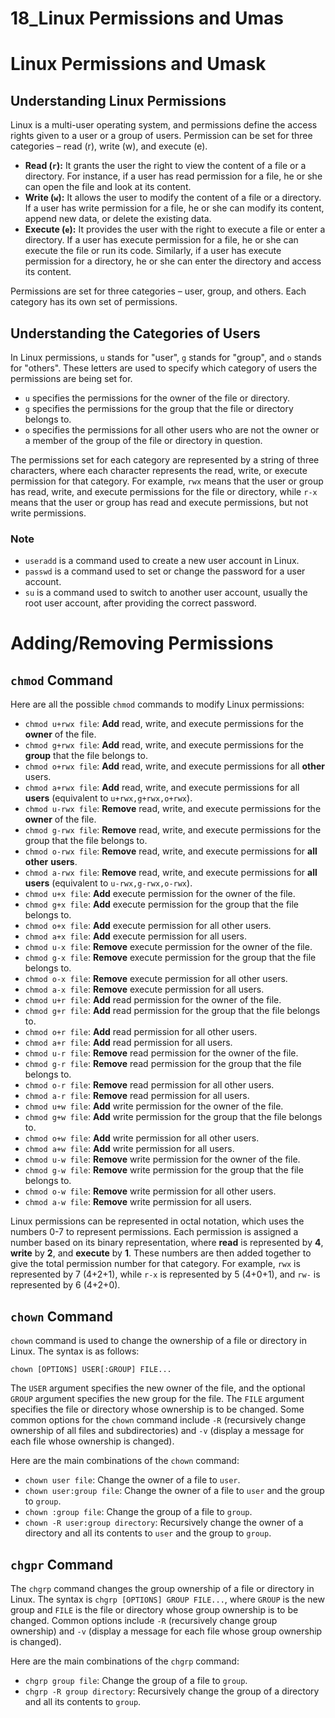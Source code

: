 # 18_Linux Permissions and Umas

# Linux Permissions and Umask

## Understanding Linux Permissions

Linux is a multi-user operating system, and permissions define the access rights given to a user or a group of users. Permission can be set for three categories – read (r), write (w), and execute (e).

- **Read (`r`):** It grants the user the right to view the content of a file or a directory. For instance, if a user has read permission for a file, he or she can open the file and look at its content.
- **Write (`w`):** It allows the user to modify the content of a file or a directory. If a user has write permission for a file, he or she can modify its content, append new data, or delete the existing data.
- **Execute (`e`):** It provides the user with the right to execute a file or enter a directory. If a user has execute permission for a file, he or she can execute the file or run its code. Similarly, if a user has execute permission for a directory, he or she can enter the directory and access its content.

Permissions are set for three categories – user, group, and others. Each category has its own set of permissions.

## Understanding the Categories of Users

In Linux permissions, `u` stands for "user", `g` stands for "group", and `o` stands for "others". These letters are used to specify which category of users the permissions are being set for.

- `u` specifies the permissions for the owner of the file or directory.
- `g` specifies the permissions for the group that the file or directory belongs to.
- `o` specifies the permissions for all other users who are not the owner or a member of the group of the file or directory in question.

The permissions set for each category are represented by a string of three characters, where each character represents the read, write, or execute permission for that category. For example, `rwx` means that the user or group has read, write, and execute permissions for the file or directory, while `r-x` means that the user or group has read and execute permissions, but not write permissions.

### Note

- `useradd` is a command used to create a new user account in Linux.
- `passwd` is a command used to set or change the password for a user account.
- `su` is a command used to switch to another user account, usually the root user account, after providing the correct password.

# Adding/Removing Permissions

## `chmod` Command

Here are all the possible `chmod` commands to modify Linux permissions:

- `chmod u+rwx file`: **Add** read, write, and execute permissions for the **owner** of the file.
- `chmod g+rwx file`: **Add** read, write, and execute permissions for the **group** that the file belongs to.
- `chmod o+rwx file`: **Add** read, write, and execute permissions for all **other** users.
- `chmod a+rwx file`: **Add** read, write, and execute permissions for all **users** (equivalent to `u+rwx,g+rwx,o+rwx`).
- `chmod u-rwx file`: **Remove** read, write, and execute permissions for the **owner** of the file.
- `chmod g-rwx file`: **Remove** read, write, and execute permissions for the group that the file belongs to.
- `chmod o-rwx file`: **Remove** read, write, and execute permissions for **all other** **users**.
- `chmod a-rwx file`: **Remove** read, write, and execute permissions for **all users** (equivalent to `u-rwx,g-rwx,o-rwx`).
- `chmod u+x file`: **Add** execute permission for the owner of the file.
- `chmod g+x file`: **Add** execute permission for the group that the file belongs to.
- `chmod o+x file`: **Add** execute permission for all other users.
- `chmod a+x file`: **Add** execute permission for all users.
- `chmod u-x file`: **Remove** execute permission for the owner of the file.
- `chmod g-x file`: **Remove** execute permission for the group that the file belongs to.
- `chmod o-x file`: **Remove** execute permission for all other users.
- `chmod a-x file`: **Remove** execute permission for all users.
- `chmod u+r file`: **Add** read permission for the owner of the file.
- `chmod g+r file`: **Add** read permission for the group that the file belongs to.
- `chmod o+r file`: **Add** read permission for all other users.
- `chmod a+r file`: **Add** read permission for all users.
- `chmod u-r file`: **Remove** read permission for the owner of the file.
- `chmod g-r file`: **Remove** read permission for the group that the file belongs to.
- `chmod o-r file`: **Remove** read permission for all other users.
- `chmod a-r file`: **Remove** read permission for all users.
- `chmod u+w file`: **Add** write permission for the owner of the file.
- `chmod g+w file`: **Add** write permission for the group that the file belongs to.
- `chmod o+w file`: **Add** write permission for all other users.
- `chmod a+w file`: **Add** write permission for all users.
- `chmod u-w file`: **Remove** write permission for the owner of the file.
- `chmod g-w file`: **Remove** write permission for the group that the file belongs to.
- `chmod o-w file`: **Remove** write permission for all other users.
- `chmod a-w file`: **Remove** write permission for all users.

Linux permissions can be represented in octal notation, which uses the numbers 0-7 to represent permissions. Each permission is assigned a number based on its binary representation, where **read** is represented by **4**, **write** by **2**, and **execute** by **1**. These numbers are then added together to give the total permission number for that category. For example, `rwx` is represented by 7 (4+2+1), while `r-x` is represented by 5 (4+0+1), and `rw-` is represented by 6 (4+2+0).

## `chown` Command

`chown` command is used to change the ownership of a file or directory in Linux. The syntax is as follows:

```
chown [OPTIONS] USER[:GROUP] FILE...

```

The `USER` argument specifies the new owner of the file, and the optional `GROUP` argument specifies the new group for the file. The `FILE` argument specifies the file or directory whose ownership is to be changed. Some common options for the `chown` command include `-R` (recursively change ownership of all files and subdirectories) and `-v` (display a message for each file whose ownership is changed).

Here are the main combinations of the `chown` command:

- `chown user file`: Change the owner of a file to `user`.
- `chown user:group file`: Change the owner of a file to `user` and the group to `group`.
- `chown :group file`: Change the group of a file to `group`.
- `chown -R user:group directory`: Recursively change the owner of a directory and all its contents to `user` and the group to `group`.

## `chgpr` Command

The `chgrp` command changes the group ownership of a file or directory in Linux. The syntax is `chgrp [OPTIONS] GROUP FILE...`, where `GROUP` is the new group and `FILE` is the file or directory whose group ownership is to be changed. Common options include `-R` (recursively change group ownership) and `-v` (display a message for each file whose group ownership is changed).

Here are the main combinations of the `chgrp` command:

- `chgrp group file`: Change the group of a file to `group`.
- `chgrp -R group directory`: Recursively change the group of a directory and all its contents to `group`.